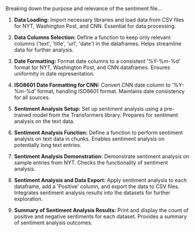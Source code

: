 Breaking down the purpose and relevance of the sentiment file...

1. **Data Loading:** Import necessary libraries and load data from CSV files for NYT, Washington Post, and CNN. Essential for data processing.

2. **Data Columns Selection:** Define a function to keep only relevant columns ('text', 'title', 'url', 'date') in the dataframes. Helps streamline data for further analysis.

3. **Date Formatting:** Format date columns to a consistent '%Y-%m-%d' format for NYT, Washington Post, and CNN dataframes. Ensures uniformity in date representation.

4. **ISO8601 Date Formatting for CNN:** Convert CNN date column to '%Y-%m-%d' format, handling ISO8601 format. Maintains date consistency for all sources.

5. **Sentiment Analysis Setup:** Set up sentiment analysis using a pre-trained model from the Transformers library. Prepares for sentiment analysis on the text data.

6. **Sentiment Analysis Function:** Define a function to perform sentiment analysis on text data in chunks. Enables sentiment analysis on potentially long text entries.

7. **Sentiment Analysis Demonstration:** Demonstrate sentiment analysis on sample entries from NYT. Checks the functionality of sentiment analysis.

8. **Sentiment Analysis and Data Export:** Apply sentiment analysis to each dataframe, add a 'Positive' column, and export the data to CSV files. Integrates sentiment analysis results into the datasets for further exploration.

9. **Summary of Sentiment Analysis Results:** Print and display the count of positive and negative sentiments for each dataset. Provides a summary of sentiment analysis outcomes.
